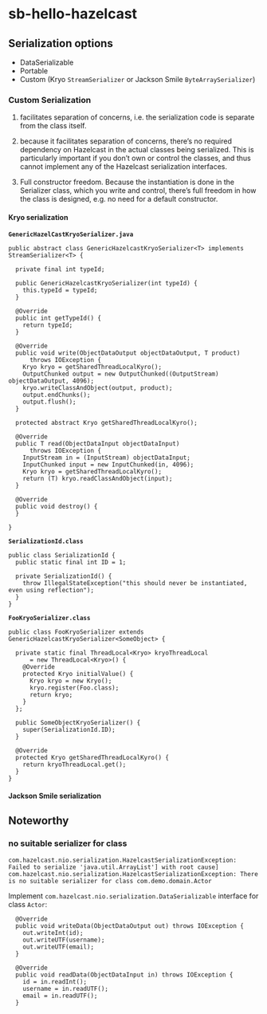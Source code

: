 # sb-hello-hazelcast

## Serialization options

* DataSerializable
* Portable
* Custom (Kryo `StreamSerializer` or Jackson Smile `ByteArraySerializer`)


### Custom Serialization

1. facilitates separation of concerns,
   i.e. the serialization code is separate from the class itself.

2. because it facilitates separation of concerns, there’s no required dependency
   on Hazelcast in the actual classes being serialized.
   This is particularly important if you don’t own or control the classes,
   and thus cannot implement any of the Hazelcast serialization interfaces.

3. Full constructor freedom.
   Because the instantiation is done in the Serializer class,
   which you write and control, there’s full freedom in how the class is designed,
   e.g. no need for a default constructor.

#### Kryo serialization

**`GenericHazelCastKryoSerializer.java`**

```
public abstract class GenericHazelcastKryoSerializer<T> implements StreamSerializer<T> {

  private final int typeId;

  public GenericHazelcastKryoSerializer(int typeId) {
    this.typeId = typeId;
  }

  @Override
  public int getTypeId() {
    return typeId;
  }

  @Override
  public void write(ObjectDataOutput objectDataOutput, T product)
      throws IOException {
    Kryo kryo = getSharedThreadLocalKyro();
    OutputChunked output = new OutputChunked((OutputStream) objectDataOutput, 4096);
    kryo.writeClassAndObject(output, product);
    output.endChunks();
    output.flush();
  }

  protected abstract Kryo getSharedThreadLocalKyro();

  @Override
  public T read(ObjectDataInput objectDataInput)
      throws IOException {
    InputStream in = (InputStream) objectDataInput;
    InputChunked input = new InputChunked(in, 4096);
    Kryo kryo = getSharedThreadLocalKyro();
    return (T) kryo.readClassAndObject(input);
  }

  @Override
  public void destroy() {
  }

}
```


**`SerializationId.class`**

```
public class SerializationId {
  public static final int ID = 1;

  private SerializationId() {
    throw IllegalStateException("this should never be instantiated, even using reflection");
  }
}
```

**`FooKryoSerializer.class`**

```
public class FooKryoSerializer extends GenericHazelcastKryoSerializer<SomeObject> {

  private static final ThreadLocal<Kryo> kryoThreadLocal
      = new ThreadLocal<Kryo>() {
    @Override
    protected Kryo initialValue() {
      Kryo kryo = new Kryo();
      kryo.register(Foo.class);
      return kryo;
    }
  };

  public SomeObjectKryoSerializer() {
    super(SerializationId.ID);
  }

  @Override
  protected Kryo getSharedThreadLocalKyro() {
    return kryoThreadLocal.get();
  }
}
```



#### Jackson Smile serialization


















## Noteworthy

### no suitable serializer for class

```
com.hazelcast.nio.serialization.HazelcastSerializationException: Failed to serialize 'java.util.ArrayList'] with root cause]
com.hazelcast.nio.serialization.HazelcastSerializationException: There is no suitable serializer for class com.demo.domain.Actor
```

Implement `com.hazelcast.nio.serialization.DataSerializable` interface for class `Actor`:


```
  @Override
  public void writeData(ObjectDataOutput out) throws IOException {
    out.writeInt(id);
    out.writeUTF(username);
    out.writeUTF(email);
  }

  @Override
  public void readData(ObjectDataInput in) throws IOException {
    id = in.readInt();
    username = in.readUTF();
    email = in.readUTF();
  }
```

